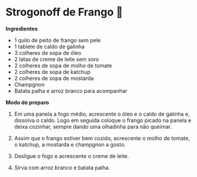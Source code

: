 # Strogonoff de Frango :chicken:

**Ingredientes**

- 1 quilo de peito de frango sem pele
- 1 tablete de caldo de galinha
- 3 colheres de sopa de óleo
- 2 latas de creme de leite sem soro
- 2 colheres de sopa de molho de tomate
- 2 colheres de sopa de katchup
- 2 colheres de sopa de mostarda
- Champgnon
- Batata palha e arroz branco para acompanhar

**Modo de preparo**

1. Em uma panela a fogo médio, acrescente o óleo e o caldo de galinha e, dissolva o caldo. Logo em seguida coloque o frango picado na panela e deixa cozinhar, sempre dando uma olhadinha para não queimar.

2. Assim que o frango estiver bem cozido, acrescente o molho de tomate, o katchup, a mostarda e champgnon a gosto.

3. Desligue o fogo  e acrescente o creme de leite.

4. Sirva com arroz branco e batata palha.

   



